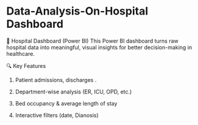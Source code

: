 # Data-Analysis-On-Hospital Dashboard
🏥 Hospital Dashboard (Power BI)
This Power BI dashboard turns raw hospital data into meaningful, visual insights for better decision-making in healthcare.

🔍 Key Features
1. Patient admissions, discharges .

2. Department-wise analysis (ER, ICU, OPD, etc.)

3. Bed occupancy & average length of stay

4. Interactive filters (date, Dianosis)
